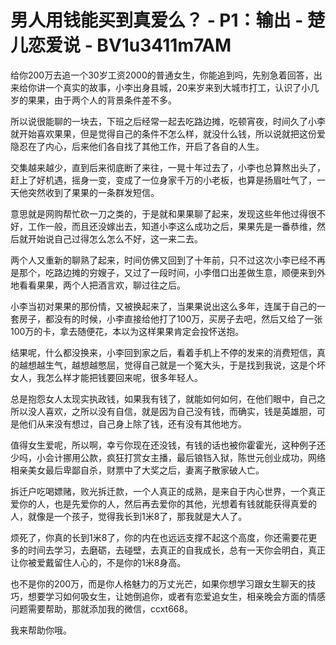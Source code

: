 # 男人用钱能买到真爱么？ - P1：输出 - 楚儿恋爱说 - BV1u3411m7AM

给你200万去追一个30岁工资2000的普通女生，你能追到吗，先别急着回答，出来给你讲一个真实的故事，小李出身县城，20来岁来到大城市打工，认识了小几岁的果果，由于两个人的背景条件差不多。

所以说很能聊的一块去，下班之后经常一起去吃路边摊，吃顿宵夜，时间久了小李就开始喜欢果果，但是觉得自己的条件不怎么样，就没什么钱，所以说就把这份爱隐忍在了内心，后来他们各自找了其他工作，开启了各自的人生。

交集越来越少，直到后来彻底断了来往，一晃十年过去了，小李也总算熬出头了，赶上了好机遇，摇身一变，变成了一位身家千万的小老板，也算是扬眉吐气了，一天他突然收到了果果的一条群发短信。

意思就是网购帮忙砍一刀之类的，于是就和果果聊了起来，发现这些年他过得很不好，工作一般，而且还没嫁出去，知道小李这么成功之后，果果先是一番恭维，然后就开始说自己过得怎么怎么不好，这一来二去。

两个人又重新的聊熟了起来，时间仿佛又回到了十年前，只不过这次小李已经不再是那个，吃路边摊的穷嫂子，又过了一段时间，小李借口出差做生意，顺便来到外地看看果果，两个人把酒言欢，聊过往之后。

小李当初对果果的那份情，又被换起来了，当果果说出这么多年，连属于自己的一套房子，都没有的时候，小李直接给他打了100万，买房子去吧，然后又给了一张100万的卡，拿去随便花，本以为这样果果肯定会投怀送抱。

结果呢，什么都没换来，小李回到家之后，看着手机上不停的发来的消费短信，真的越想越生气，越想越憋屈，觉得自己就是一个冤大头，于是找到我说，这是个坏女人，我怎么样才能把钱要回来呢，很多年轻人。

总是抱怨女人太现实执政钱，如果我有钱了，就能如何如何，在他们眼中，自己之所以没人喜欢，之所以没有自信，就是因为自己没有钱，而确实，钱是英雄胆，可是他们从来没有想过，自己身上除了钱，还有没有其他地方。

值得女生爱呢，所以啊，幸亏你现在还没钱，有钱的话也被你霍霍光，这种例子还少吗，小会计挪用公款，疯狂打赏女主播，最后锒铛入狱，陈世元创业成功，网络相亲美女最后卑鄙自杀，财票中了大奖之后，妻离子散家破人亡。

拆迁户吃喝嫖赌，败光拆迁款，一个人真正的成熟，是来自于内心世界，一个真正爱你的人，也是先爱你的人，然后再去爱你的其他，光想着有钱就能获得真爱的人，就像是一个孩子，觉得我长到1米8了，那我就是大人了。

烦死了，你真的长到1米8了，你的内在也远远支撑不起这个高度，你还需要花更多的时间去学习，去磨砺，去碰壁，去真正的自我成长，总有一天你会明白，真正让你被爱戴留住人心的，不是你的1米8身高。

也不是你的200万，而是你人格魅力的万丈光芒，如果你想学习跟女生聊天的技巧，想要学习如何吸女生，让她倒追你，或者有恋爱追女生，相亲晚会方面的情感问题需要帮助，那就添加我的微信，ccxt668。

我来帮助你哦。